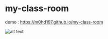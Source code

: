 # my-class-room

demo : https://m0hd197.github.io/my-class-room

![alt text](https://raw.githubusercontent.com/m0hd197/my-class-room/master/img/Screenshot%202021-11-07%20at%2012.31.32%20PM.png)
